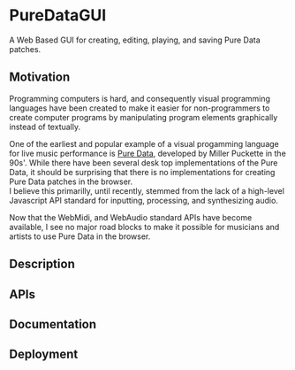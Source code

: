 # PureDataGUI
A Web Based GUI for creating, editing, playing, and saving Pure Data patches.

## Motivation
Programming computers is hard, and consequently visual programming languages
have been created to make it easier for non-programmers to create computer programs by manipulating
program elements graphically instead of textually.

One of the earliest and popular example of a visual progamming language for live music performance is [Pure Data](http://puredata.info),
developed by Miller Puckette in the 90s'. While there have been several desk top implementations of the Pure Data, it should be surprising
that there is no implementations for creating Pure Data patches in the browser.  
I believe this primarilly, until recently, stemmed from the lack of a high-level Javascript API standard for inputting, processing, and synthesizing audio.

Now that the WebMidi, and WebAudio standard APIs have become available, I see no major road blocks to make it possible for
musicians and artists to use Pure Data in the browser.

## Description

## APIs

## Documentation

## Deployment


